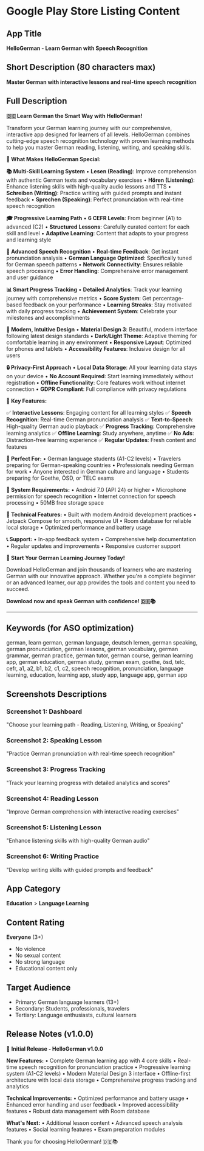 # Google Play Store Listing Content

## App Title
**HelloGerman - Learn German with Speech Recognition**

## Short Description (80 characters max)
**Master German with interactive lessons and real-time speech recognition**

## Full Description

**🇩🇪 Learn German the Smart Way with HelloGerman!**

Transform your German learning journey with our comprehensive, interactive app designed for learners of all levels. HelloGerman combines cutting-edge speech recognition technology with proven learning methods to help you master German reading, listening, writing, and speaking skills.

**🎯 What Makes HelloGerman Special:**

**📚 Multi-Skill Learning System**
• **Lesen (Reading)**: Improve comprehension with authentic German texts and vocabulary exercises
• **Hören (Listening)**: Enhance listening skills with high-quality audio lessons and TTS
• **Schreiben (Writing)**: Practice writing with guided prompts and instant feedback
• **Sprechen (Speaking)**: Perfect pronunciation with real-time speech recognition

**🎓 Progressive Learning Path**
• **6 CEFR Levels**: From beginner (A1) to advanced (C2)
• **Structured Lessons**: Carefully curated content for each skill and level
• **Adaptive Learning**: Content that adapts to your progress and learning style

**🎤 Advanced Speech Recognition**
• **Real-time Feedback**: Get instant pronunciation analysis
• **German Language Optimized**: Specifically tuned for German speech patterns
• **Network Connectivity**: Ensures reliable speech processing
• **Error Handling**: Comprehensive error management and user guidance

**📊 Smart Progress Tracking**
• **Detailed Analytics**: Track your learning journey with comprehensive metrics
• **Score System**: Get percentage-based feedback on your performance
• **Learning Streaks**: Stay motivated with daily progress tracking
• **Achievement System**: Celebrate your milestones and accomplishments

**🎨 Modern, Intuitive Design**
• **Material Design 3**: Beautiful, modern interface following latest design standards
• **Dark/Light Theme**: Adaptive theming for comfortable learning in any environment
• **Responsive Layout**: Optimized for phones and tablets
• **Accessibility Features**: Inclusive design for all users

**🔒 Privacy-First Approach**
• **Local Data Storage**: All your learning data stays on your device
• **No Account Required**: Start learning immediately without registration
• **Offline Functionality**: Core features work without internet connection
• **GDPR Compliant**: Full compliance with privacy regulations

**🌟 Key Features:**

✅ **Interactive Lessons**: Engaging content for all learning styles
✅ **Speech Recognition**: Real-time German pronunciation analysis
✅ **Text-to-Speech**: High-quality German audio playback
✅ **Progress Tracking**: Comprehensive learning analytics
✅ **Offline Learning**: Study anywhere, anytime
✅ **No Ads**: Distraction-free learning experience
✅ **Regular Updates**: Fresh content and features

**🎯 Perfect For:**
• German language students (A1-C2 levels)
• Travelers preparing for German-speaking countries
• Professionals needing German for work
• Anyone interested in German culture and language
• Students preparing for Goethe, ÖSD, or TELC exams

**📱 System Requirements:**
• Android 7.0 (API 24) or higher
• Microphone permission for speech recognition
• Internet connection for speech processing
• 50MB free storage space

**🔧 Technical Features:**
• Built with modern Android development practices
• Jetpack Compose for smooth, responsive UI
• Room database for reliable local storage
• Optimized performance and battery usage

**📞 Support:**
• In-app feedback system
• Comprehensive help documentation
• Regular updates and improvements
• Responsive customer support

**🎉 Start Your German Learning Journey Today!**

Download HelloGerman and join thousands of learners who are mastering German with our innovative approach. Whether you're a complete beginner or an advanced learner, our app provides the tools and content you need to succeed.

**Download now and speak German with confidence! 🇩🇪📚**

---

## Keywords (for ASO optimization)
german, learn german, german language, deutsch lernen, german speaking, german pronunciation, german lessons, german vocabulary, german grammar, german practice, german tutor, german course, german learning app, german education, german study, german exam, goethe, ösd, telc, cefr, a1, a2, b1, b2, c1, c2, speech recognition, pronunciation, language learning, education, learning app, study app, language app, german app

## Screenshots Descriptions

### Screenshot 1: Dashboard
"Choose your learning path - Reading, Listening, Writing, or Speaking"

### Screenshot 2: Speaking Lesson
"Practice German pronunciation with real-time speech recognition"

### Screenshot 3: Progress Tracking
"Track your learning progress with detailed analytics and scores"

### Screenshot 4: Reading Lesson
"Improve German comprehension with interactive reading exercises"

### Screenshot 5: Listening Lesson
"Enhance listening skills with high-quality German audio"

### Screenshot 6: Writing Practice
"Develop writing skills with guided prompts and feedback"

## App Category
**Education** > **Language Learning**

## Content Rating
**Everyone** (3+)
- No violence
- No sexual content
- No strong language
- Educational content only

## Target Audience
- Primary: German language learners (13+)
- Secondary: Students, professionals, travelers
- Tertiary: Language enthusiasts, cultural learners

## Release Notes (v1.0.0)
🎉 **Initial Release - HelloGerman v1.0.0**

**New Features:**
• Complete German learning app with 4 core skills
• Real-time speech recognition for pronunciation practice
• Progressive learning system (A1-C2 levels)
• Modern Material Design 3 interface
• Offline-first architecture with local data storage
• Comprehensive progress tracking and analytics

**Technical Improvements:**
• Optimized performance and battery usage
• Enhanced error handling and user feedback
• Improved accessibility features
• Robust data management with Room database

**What's Next:**
• Additional lesson content
• Advanced speech analysis features
• Social learning features
• Exam preparation modules

Thank you for choosing HelloGerman! 🇩🇪📚
